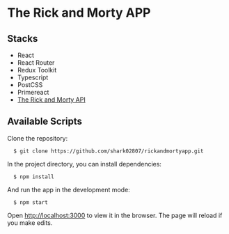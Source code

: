 # The Rick and Morty APP

## Stacks

-   React
-   React Router
-   Redux Toolkit
-   Typescript
-   PostCSS
-   Primereact
-   [The Rick and Morty API](https://rickandmortyapi.com/)

## Available Scripts

Clone the repository:

```
  $ git clone https://github.com/shark02807/rickandmortyapp.git
```

In the project directory, you can install dependencies:

```
  $ npm install
```

And run the app in the development mode:

```
  $ npm start
```

Open [http://localhost:3000](http://localhost:3000) to view it in the browser.
The page will reload if you make edits.
